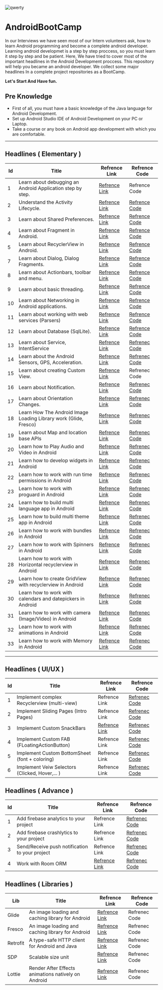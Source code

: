 ![qwerty](https://user-images.githubusercontent.com/13493645/66268485-abdb2300-e84a-11e9-91ef-2c01917f153d.jpg)


# AndroidBootCamp
In our Interviews we have seen most of our Intern volunteers ask, how to learn Android programming and become a complete android developer. Learning android developmet is a step by step proccess, so you must learn it step by step and be patient. Here, We have tried to cover most of the important headlines in the Android Development proccess. This repository will help you became an android developer. We collect some major headlines In a complete project repositories as a BootCamp.

**Let's Start And Have fun.**



## Pre Knowledge
* First of all, you must have a basic knowledge of the Java language for Android Development.
* Set up Android Studio IDE of Android Development on your PC or Laptop.
* Take a course or any book on Android app development with which you are comfortable.

---

## Headlines ( Elementary )

| Id | Title | Refrence Link | Refrence Code |
| --- | --- | --- | --- |
|1| Learn about debugging an Android Application step by step.| [Refrence Link](https://developer.android.com/training/data-storage/shared-preferences) | Refrence Code |
|2| Understand the Activity Lifecycle. | [Refrence Link](https://developer.android.com/guide/components/activities/activity-lifecycle) | [Refrence Code](https://github.com/faramarzaf/Activity-Lifecycle) |
|3| Learn about Shared Preferences. | [Refrence Link](https://developFer.android.com/training/data-storage/shared-preferences) | [Refrence Code](https://github.com/faramarzaf/Shared-Preferences) |
|4| Learn about Fragment in Android. | [Refrence Link](https://developer.android.com/guide/components/fragments.html) | [Refrence Code](https://github.com/faramarzaf/Fragments) |
|5| Learn about RecyclerView in Android.| [Refrence Link](https://developer.android.com/reference/android/support/v7/widget/RecyclerView.html) | [Refrence Code](https://github.com/faramarzaf/RecyclerViewPack) |
|7| Learn about Dialog, Dialog Fragments. | [Refrence Link](https://developer.android.com/guide/topics/ui/dialogs) | [Refrence Code](https://github.com/faramarzaf/Dialogs)|
|8| Learn about Actionbars, toolbar and menu. | [Refrence Link](https://developer.android.com/reference/android/widget/Toolbar) | [Refrence Code](https://github.com/faramarzaf/Toolbar-Menu)|
|9| Learn about basic threading. | [Refrence Link](https://developer.android.com/topic/performance/threads) | [Refrence Code](https://github.com/faramarzaf/Thread ) |
|10| Learn about Networking in Android applications. | [Refrence Link](https://developer.android.com/training/basics/network-ops/connecting) | [Refrence Code](https://github.com/faramarzaf/Network) |
|11| Learn about working with web services (Parsers) | [Refrence Link](https://developer.android.com/reference/org/xml/sax/Parser) | [Refrence Code](https://github.com/faramarzaf/Parser ) |
|12| Learn about Database (SqlLite). | [Refrence Link](https://developer.android.com/training/data-storage/sqlite) | [Refrence Code](https://github.com/faramarzaf/SQLite-CRUD) |
|13| Learn about Service, IntentService | [Refrence Link](https://developer.android.com/guide/components/services.html) | [Refrenec Code](https://github.com/faramarzaf/Service) |
|14| Learn about the Android Sensors, GPS, Acceleration. | [Refrence Link](https://developer.android.com/guide/topics/sensors/sensors_motion.html) | [Refrenec Code](https://github.com/faramarzaf/Sensors) |
|15| Learn about creating Custom View. | [Refrence Link](https://developer.android.com/training/custom-views/index.html) | Refrenec Code |
|16| Learn about Notification. | [Refrence Link](https://developer.android.com/guide/topics/ui/notifiers/notifications.html) | [Refrenec Code](https://github.com/faramarzaf/Notification) |
|17| Learn about Orientation Changes. | [Refrence Link](https://developer.android.com/guide/topics/resources/runtime-changes.html) | [Refrenec Code](https://github.com/faramarzaf/Orientation-Changes) |
|18| Learn How The Android Image Loading Library work (Glide, Fresco) | [Refrence Link](https://github.com/bumptech/glide) | [Refrenec Code](https://github.com/faramarzaf/ImageLoading ) |
|19| Learn about Map and location base APIs | [Refrence Link](https://developers.google.com/android/reference/com/google/android/gms/maps/MapView) | [Refrenec Code](https://github.com/faramarzaf/Bootcamp-Map ) |
|20| Learn how to Play Audio and Video in Android | [Refrence Link](https://developer.android.com/guide/topics/media) | [Refrenec Code](https://github.com/faramarzaf/Audio-Video ) |
|21| Learn how to develop widgets in Android | [Refrence Link](https://developer.android.com/guide/topics/appwidgets/overview) | [Refrenec Code](https://github.com/faramarzaf/Widget) |
|22| Learn how to work with run time permissions in Android | [Refrence Link](https://developer.android.com/training/permissions/requesting) | [Refrenec Code](https://github.com/faramarzaf/Permissions) |
|23| Learn how to work with proguard in Android | [Refrence Link](https://developer.android.com/studio/build/shrink-code) | [Refrenec Code](https://github.com/faramarzaf/Proguard  ) |
|24| Learn how to build multi language app in Android | [Refrence Link](https://developer.android.com/training/basics/supporting-devices/languages) | [Refrenec Code](https://github.com/faramarzaf/MultiLanguage) |
|25| Learn how to build multi theme app in Android | [Refrence Link](https://developer.android.com/guide/topics/ui/look-and-feel/themes) | [Refrenec Code](https://github.com/faramarzaf/MultiTheme) |
|26| Learn how to work with bundles in Android | [Refrence Link](https://developer.android.com/reference/android/os/Bundle) | [Refrenec Code](https://github.com/faramarzaf/FragmentBundle) |
|27| Learn how to work with Spinners in Android | [Refrence Link](https://developer.android.com/guide/topics/ui/controls/spinner) | [Refrenec Code](https://github.com/faramarzaf/Spinner-Pack) |
|28| Learn how to work with Horizontal recyclerview in Android | [Refrence Link](https://developer.android.com/reference/android/support/v7/widget/LinearLayoutManager) | [Refrenec Code](https://github.com/faramarzaf/RecyclerViewPack) |
|29| Learn how to create GridView with recyclerview in Android | [Refrence Link](https://developer.android.com/reference/android/support/v7/widget/GridLayoutManager) | [Refrenec Code](https://github.com/faramarzaf/GridViewPack) |
|30| Learn how to work with calendars and datepickers in Android | [Refrence Link](https://developer.android.com/reference/java/util/Calendar) | [Refrenec Code](https://github.com/faramarzaf/DatePickers) |
|31| Learn how to work with camera (Image/Video) in Android | [Refrence Link](https://developer.android.com/guide/topics/media/camera) | [Refrenec Code](https://github.com/faramarzaf/CameraPack) |
|32| Learn how to work with animations in Android | [Refrence Link](https://developer.android.com/training/animation/overview) | [Refrenec Code](https://github.com/faramarzaf/Animations) |
|33| Learn how to work with Memory in Android | [Refrence Link](https://developer.android.com/topic/performance/memory-overview) | [Refrenec Code](https://github.com/faramarzaf/Memory) |

---

## Headlines ( UI/UX )
| Id | Title | Refrence Link | Refrence Code |
| --- | --- | --- | --- |
|1| Implement complex Recyclerview (multi-view) | Refrence Link | [Refrenec Code](https://github.com/faramarzaf/RecyclerViewPack) |
|2| Implement Sliding Pages (Intro Pages) | Refrence Link | [Refrenec Code](https://github.com/faramarzaf/SlidingPage) |
|3| Implement Custom SnackBars | [Refrence Link](https://developer.android.com/reference/android/support/design/widget/Snackbar) | [Refrenec Code](https://github.com/faramarzaf/SnackBarApp) |
|4| Implement Custom FAB (FLoatingActionButton) | Refrence Link | [Refrenec Code](https://github.com/faramarzaf/FloatingActionButton) |
|5| Implement Custom BottomSheet (font + coloring) | Refrence Link | [Refrenec Code](https://github.com/faramarzaf/BottomSheet) |
|6| Implement Veiw Selectors (Clicked, Hover,... ) | Refrence Link | [Refrenec Code](https://github.com/faramarzaf/ViewSelectors) |


## Headlines ( Advance )
| Id | Title | Refrence Link | Refrence Code |
| --- | --- | --- | --- |
|1| Add firebase analytics to your project | Refrence Link | [Refrenec Code](https://github.com/faramarzaf/FirebaseAnalytics) |
|2| Add firebase crashlytics to your project | Refrence Link | [Refrenec Code](https://github.com/faramarzaf/Firebase-Crashlytics) |
|3| Send/Receive push notification to your project | Refrence Link | [Refrenec Code](https://github.com/faramarzaf/Firebase-PushNotif) |
|4| Work with Room ORM | [Refrence Link](https://developer.android.com/topic/libraries/architecture/room) | [Refrenec Code](https://github.com/faramarzaf/RoomApp)|


## Headlines ( Libraries )
| Lib | Title | Refrence Link | Refrence Code |
| --- | --- | --- | --- |
| Glide | An image loading and caching library for Android | [Refrence Link](https://github.com/bumptech/glide) | Refrenec Code |
| Fresco | An image loading and caching library for Android | [Refrence Link](https://frescolib.org/docs/index.html) | Refrenec Code |
| Retrofit | A type-safe HTTP client for Android and Java | [Refrence Link](https://square.github.io/retrofit/) | Refrenec Code |
| SDP | Scalable size unit | [Refrence Link](https://github.com/intuit/sdp) | Refrenec Code |
| Lottie | Render After Effects animations natively on Android | [Refrence Link](https://github.com/airbnb/lottie-android) | Refrenec Code |


